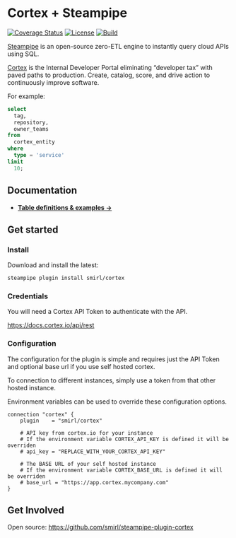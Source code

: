 <!-- Ensure this matches docs/index.md -->
# Cortex + Steampipe

[![Coverage Status](https://coveralls.io/repos/github/Smirl/steampipe-plugin-cortex/badge.svg?branch=main)](https://coveralls.io/github/Smirl/steampipe-plugin-cortex?branch=main)
[![License](https://img.shields.io/badge/License-Apache_2.0-blue.svg)](https://opensource.org/licenses/Apache-2.0)
[![Build](https://github.com/smirl/steampipe-plugin-cortex/actions/workflows/main.yaml/badge.svg)](https://github.com/Smirl/steampipe-plugin-cortex/actions/workflows/main.yaml)

[Steampipe](https://steampipe.io) is an open-source zero-ETL engine to instantly
query cloud APIs using SQL.

[Cortex](https://cortex.io/) is the Internal Developer Portal eliminating
“developer tax” with paved paths to production. Create, catalog, score, and
drive action to continuously improve software.

For example:

```sql
select 
  tag,
  repository,
  owner_teams
from 
  cortex_entity 
where
  type = 'service'
limit 
  10;
```

## Documentation

- **[Table definitions & examples →](./docs/tables/)**

## Get started

### Install

Download and install the latest:

```bash
steampipe plugin install smirl/cortex
```

### Credentials

You will need a Cortex API Token to authenticate with the API.

https://docs.cortex.io/api/rest

### Configuration

The configuration for the plugin is simple and requires just the API Token and
optional base url if you use self hosted cortex.

To connection to different instances, simply use a token from that other hosted
instance.

Environment variables can be used to override these configuration options.

```hcl
connection "cortex" {
    plugin    = "smirl/cortex"

    # API key from cortex.io for your instance
    # If the environment variable CORTEX_API_KEY is defined it will be overriden
    # api_key = "REPLACE_WITH_YOUR_CORTEX_API_KEY"

    # The BASE URL of your self hosted instance
    # If the environment variable CORTEX_BASE_URL is defined it will be overriden
    # base_url = "https://app.cortex.mycompany.com"
}
```

## Get Involved

Open source: https://github.com/smirl/steampipe-plugin-cortex
